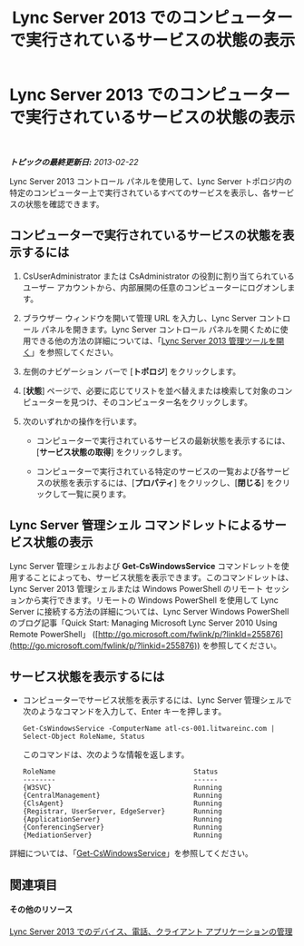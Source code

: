 ﻿---
title: Lync Server 2013 でのコンピューターで実行されているサービスの状態の表示
TOCTitle: Lync Server 2013 でのコンピューターで実行されているサービスの状態の表示
ms:assetid: f41918e7-4c02-431e-840a-88a1f36ae499
ms:mtpsurl: https://technet.microsoft.com/ja-jp/library/Gg182606(v=OCS.15)
ms:contentKeyID: 48273985
ms.date: 05/19/2016
mtps_version: v=OCS.15
ms.translationtype: HT
---

# Lync Server 2013 でのコンピューターで実行されているサービスの状態の表示

 

_**トピックの最終更新日:** 2013-02-22_

Lync Server 2013 コントロール パネルを使用して、Lync Server トポロジ内の特定のコンピューター上で実行されているすべてのサービスを表示し、各サービスの状態を確認できます。

## コンピューターで実行されているサービスの状態を表示するには

1.  CsUserAdministrator または CsAdministrator の役割に割り当てられているユーザー アカウントから、内部展開の任意のコンピューターにログオンします。

2.  ブラウザー ウィンドウを開いて管理 URL を入力し、Lync Server コントロール パネルを開きます。Lync Server コントロール パネルを開くために使用できる他の方法の詳細については、「[Lync Server 2013 管理ツールを開く](lync-server-2013-open-lync-server-administrative-tools.md)」を参照してください。

3.  左側のナビゲーション バーで \[**トポロジ**\] をクリックします。

4.  \[**状態**\] ページで、必要に応じてリストを並べ替えまたは検索して対象のコンピューターを見つけ、そのコンピューター名をクリックします。

5.  次のいずれかの操作を行います。
    
      - コンピューターで実行されているサービスの最新状態を表示するには、\[**サービス状態の取得**\] をクリックします。
    
      - コンピューターで実行されている特定のサービスの一覧および各サービスの状態を表示するには、\[**プロパティ**\] をクリックし、\[**閉じる**\] をクリックして一覧に戻ります。

## Lync Server 管理シェル コマンドレットによるサービス状態の表示

Lync Server 管理シェルおよび **Get-CsWindowsService** コマンドレットを使用することによっても、サービス状態を表示できます。このコマンドレットは、Lync Server 2013 管理シェルまたは Windows PowerShell のリモート セッションから実行できます。リモートの Windows PowerShell を使用して Lync Server に接続する方法の詳細については、Lync Server Windows PowerShell のブログ記事「Quick Start: Managing Microsoft Lync Server 2010 Using Remote PowerShell」 ([http://go.microsoft.com/fwlink/p/?linkId=255876](http://go.microsoft.com/fwlink/p/?linkid=255876)) を参照してください。

## サービス状態を表示するには

  - コンピューターでサービス状態を表示するには、Lync Server 管理シェルで次のようなコマンドを入力して、Enter キーを押します。
    
        Get-CsWindowsService -ComputerName atl-cs-001.litwareinc.com | Select-Object RoleName, Status
    
    このコマンドは、次のような情報を返します。
    
        RoleName                                  Status
        --------                                  ------
        {W3SVC}                                   Running
        {CentralManagement}                       Running
        {ClsAgent}                                Running
        {Registrar, UserServer, EdgeServer}       Running
        {ApplicationServer}                       Running
        {ConferencingServer}                      Running
        {MediationServer}                         Running

詳細については、「[Get-CsWindowsService](get-cswindowsservice.md)」を参照してください。

## 関連項目

#### その他のリソース

[Lync Server 2013 でのデバイス、電話、クライアント アプリケーションの管理](lync-server-2013-managing-devices-phones-and-client-applications.md)

